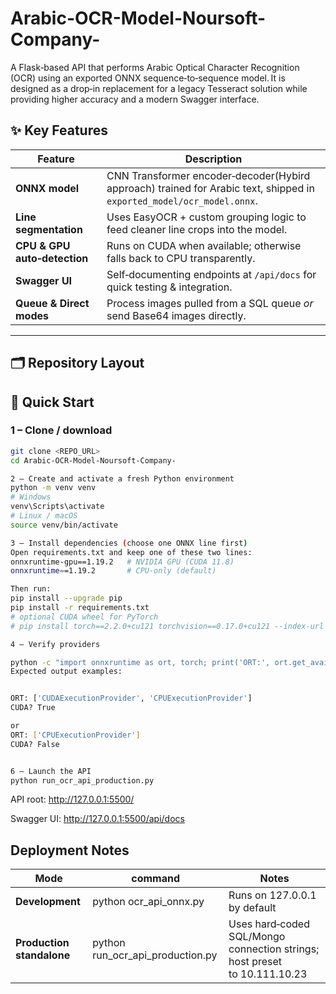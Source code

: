 # Arabic-OCR-Model-Noursoft-Company-
A Flask‑based API that performs Arabic Optical Character Recognition (OCR) using an exported ONNX sequence‑to‑sequence model. It is designed as a drop‑in replacement for a legacy Tesseract solution while providing higher accuracy and a modern Swagger interface.

## ✨ Key Features

| Feature | Description |
|---------|-------------|
| **ONNX model** | CNN Transformer encoder‑decoder(Hybird approach) trained for Arabic text, shipped in `exported_model/ocr_model.onnx`. |
| **Line segmentation** | Uses EasyOCR + custom grouping logic to feed cleaner line crops into the model. |
| **CPU & GPU auto‑detection** | Runs on CUDA when available; otherwise falls back to CPU transparently. |
| **Swagger UI** | Self‑documenting endpoints at `/api/docs` for quick testing & integration. |
| **Queue & Direct modes** | Process images pulled from a SQL queue *or* send Base64 images directly. |

---

## 🗂 Repository Layout


## 🚀 Quick Start

### 1 – Clone / download
```bash
git clone <REPO_URL>
cd Arabic-OCR-Model-Noursoft-Company-
 ```
```bash
2 – Create and activate a fresh Python environment
python -m venv venv
# Windows
venv\Scripts\activate
# Linux / macOS
source venv/bin/activate
```

```bash
3 – Install dependencies (choose one ONNX line first)
Open requirements.txt and keep one of these two lines:
onnxruntime-gpu==1.19.2   # NVIDIA GPU (CUDA 11.8)
onnxruntime==1.19.2       # CPU‑only (default)
```
```bash
Then run:
pip install --upgrade pip
pip install -r requirements.txt
# optional CUDA wheel for PyTorch
# pip install torch==2.2.0+cu121 torchvision==0.17.0+cu121 --index-url https://download.pytorch.org/whl/cu121
```
```bash
4 – Verify providers

python -c "import onnxruntime as ort, torch; print('ORT:', ort.get_available_providers()); print('CUDA?', torch.cuda.is_available())"
Expected output examples:


ORT: ['CUDAExecutionProvider', 'CPUExecutionProvider']
CUDA? True

or
ORT: ['CPUExecutionProvider']
CUDA? False
```
```bash

6 – Launch the API
python run_ocr_api_production.py
```


 API root: http://127.0.0.1:5500/

Swagger UI: http://127.0.0.1:5500/api/docs



## Deployment Notes

| Mode | command | Notes
|---------|-------------|----------------|
| **Development** | python ocr_api_onnx.py | Runs on 127.0.0.1 by default |
| **Production standalone**| python run_ocr_api_production.py | Uses hard‑coded SQL/Mongo connection strings; host preset to 10.111.10.23|

